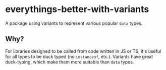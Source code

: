 # everythings-better-with-variants

A package using variants to represent various popular `data` types.

## Why?

For libraries designed to be called from code written in JS or TS, it's useful for all types to be duck typed (no `instanceof`, etc.). Variants have great duck-typing, which make them more suitable than `data` types.